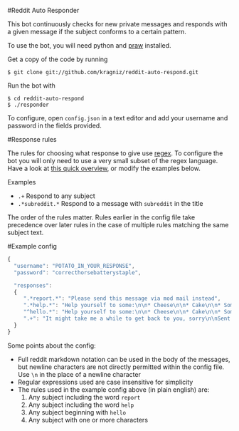 #Reddit Auto Responder

This bot continuously checks for new private messages and responds with a given message if the subject conforms to a certain pattern.

To use the bot, you will need python and [praw](https://github.com/praw-dev/praw/wiki) installed.

Get a copy of the code by running

    $ git clone git://github.com/kragniz/reddit-auto-respond.git

Run the bot with
    
    $ cd reddit-auto-respond
    $ ./responder

To configure, open `config.json` in a text editor and add your username and password in the fields provided.

#Response rules

The rules for choosing what response to give use [regex](http://en.wikipedia.org/wiki/Regular_expression). To configure the bot you will only need to use a very small subset of the regex language. Have a look at [this quick overview](https://github.com/tartley/python-regex-cheatsheet/blob/master/cheatsheet.rst), or modify the examples below.

  Examples
  * `.+` Respond to any subject
  * `.*subreddit.*` Respond to a message with `subreddit` in the title

The order of the rules matter. Rules earlier in the config file take precedence over later rules in the case of multiple rules matching the same subject text.

#Example config

```javascript
{
  "username": "POTATO_IN_YOUR_RESPONSE",
  "password": "correcthorsebatterystaple",

  "responses": 
  {
     ".*report.*": "Please send this message via mod mail instead",
     ".*help.*": "Help yourself to some:\n\n* Cheese\n\n* Cake\n\n* Some bees",
     "^hello.*": "Help yourself to some:\n\n* Cheese\n\n* Cake\n\n* Some bees",
     ".+": "It might take me a while to get back to you, sorry\n\nSent by a bot"
  }
}
```

Some points about the config:
  * Full reddit markdown notation can be used in the body of the messages, but newline characters are not directly permitted within the config file. Use `\n` in the place of a newline character
  * Regular expressions used are case insensitive for simplicity
  * The rules used in the example config above (in plain english) are:
    1. Any subject including the word `report`
    2. Any subject including the word `help`
    3. Any subject beginning with `hello`
    4. Any subject with one or more characters
